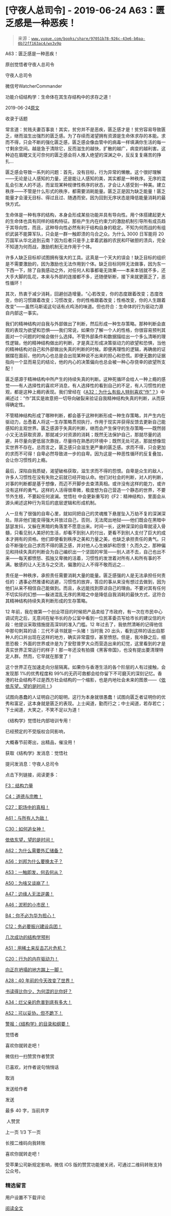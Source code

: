 # [守夜人总司令] - 2019-06-24 A63：匮乏感是一种恶疾！

> 来源：[`www.yuque.com/books/share/97051b78-926c-43e6-b0aa-0b72ff163ac4/wx3v9p`](https://www.yuque.com/books/share/97051b78-926c-43e6-b0aa-0b72ff163ac4/wx3v9p)



A63：匮乏感是一种恶疾！ 

原创觉悟者守夜人总司令 

守夜人总司令 

微信号WatcherCommander 

功能介绍结构学：生命体在其生存结构中的求存之道！ 

2019-06-24[原文](https://mp.weixin.qq.com/s?__biz=MzAxNDk1NjI2Mw==&mid=2247484613&idx=1&sn=67f0957ae7ffa817652c3cb9f14a13b9&chksm=9b8a274dacfdae5b9fb0ddc58544dec9a94900fe1baab61b6b4d00236965579c32b8fd7e1e63&scene=27#wechat_redirect&cpage=360) 

收录于话题 

常言道：贫贱夫妻百事哀！其实，贫穷并不是恶疾，匮乏感才是！贫穷容易导致匮乏，继而滋生出强烈的匮乏感。为了存续而渴望拥有资源是生命体求存的本能。求而不得，只会不断的强化匮乏感，匮乏感会像血管中的病毒一样填满你生活的每一寸剩余空间。越是急于清除它，反而滋生的越快，扩散的越广，病变的越利害。这种迫在眉睫又无可奈何的匮乏感会将人推入绝望的深渊之中，反反复复痛苦的挣扎… 

匮乏感会导致一系列的问题：首先，没有目标，行为异常的懒散。这个很好理解——无论是让人感知的力量，还是能让人感知的美，其实都是一种秩序。无序的混乱会引发人的不适，而呈现某种规律性秩序的状态，才会让人感受到一种美。建立秩序——不管是什么形式的秩序，都需要消耗能量。匮乏正是因为缺乏能量！匮乏能量才会漫无目标、得过且过、随遇而安。因为回到无序状态是降低能量消耗的最快方式。 

生命体是一种有序的结构，本身会形成某些功能并具有导向性。用个体搭建起更大的生命体也具有同样的结构特征。那些产生内在约束力的激励机制引导所有成员趋于其导向性，而且，这种导向性必然有利于结构自身的稳定。不知为何而战的有组织武装不能算军队，只会是一群一触即溃的乌合之众。为什么 3000 日军能将 20 万国军从华北追到云南？因为后者只是手上拿着武器的农民和吓破胆的溃兵，完全不知道为何而战，激励机制无法作用于个体。 

许多人缺乏目标却试图拥有强大的工具。这真是一个天大的误会！缺乏目标的组织是不需要激励的，因为激励也无法作用到个体。缺乏目标同样无法做事，因为东一下西一下，除了自我感动之外，对任何人和事都毫无效果——本来本钱就不多，还大手大脚的乱花，本来与外部的连接都不多，还随便斩断，接下来就更匮乏了，恶性循环！ 

其次，热衷于减少消耗，回避创造增量。“心若改变，你的态度跟着改变；态度改变，你的习惯跟着改变；习惯改变，你的性格跟着改变；性格改变，你的人生跟着改变”——虽然马斯诺这句话有点鸡汤的味道。但也符合：生命体的行为驱动力源自内部这一事实。 

我们的精神结构对自我与外部做出了判断，然后形成一种生存策略。那种判断会直观的表现为欲望和恐惧——我们常说，如果你了解一个人的性格，你很容易预判其面对一个问题的时候会做什么选择。不管外部条件和数据描绘出一个多么清晰的理性逻辑，他的精神结构做出的判断，才是真正形成决策驱动力的欲望和恐惧，当他的精神结构对自己和外部做出失真的判断的时候。即便再理性的逻辑，再确凿的证据摆在面前，他的内心也总是会出现某种说不出来的担心和恐慌。即便无数的证据指向一个显而易见的结论，他的内心的决策偏向也总会被一种心存侥幸的欲望所支配！ 

匮乏感源于精神结构中所产生的持续失真的判断。这种死循环会给人一种上瘾的感觉——有人选择性的喜欢坏消息，有人选择性的看到自己的不足，有人习惯性的悲观，都是这种上瘾的表现。我们曾经在《[A32：为什么有些人特别喜欢“作”？](http://mp.weixin.qq.com/s?__biz=MzAxNDk1NjI2Mw==&mid=2247484403&idx=1&sn=a291e8322913517a91725b82912a804f&chksm=9b8a207bacfda96d339c5a416fe350e324cfb86c0f0d90c25418967230097892bb8be32eb5ff&scene=21#wechat_redirect)》中阐述过：“作”其实是故意把一切导向破裂来验证自我精神结构失真的判断，从而获得确定性。 

不管精神结构形成了哪种判断，都会基于这种判断形成一种生存策略，并产生内在驱动力，怂恿着人将这一生存策略贯彻执行，作用于现实并获得反馈去更新自己能感知的主观世界。匮乏感源于失真的判断，继而会产生保守的生存策略——既然弱小又无法获取资源，那就减少对资源的消耗；既然无法保护自己，那就尽量的逃避，并尽量向更低层次靠拢，尽量待在熟悉的环境中；既然无处可逃，那就想像现实世界不存在。总而言之，匮乏感只会滋生更严重的匮乏感。求而不得，只会更加的求而不可得！自卑必然导致进一步的自卑。因为这是一种恶性循环的反复叠加，会让你习惯性的上瘾。 

最后，深陷自我质疑，渴望破格获取，滋生求而不得的怨恨。自卑是众生的敌人，许多人习惯性在没有失败之前就已经开始认命。他们对社会的判断，对人的判断，对事的判断都是基于想像，而迈不开脚步去查清真相。或许没有这样的能力，或许没有这样的勇气。这样的人活得很卑微，极度想为自己营造一个静态的世界，不要节外生枝，不要起任何波澜。觉悟社 中会更新重写的《F2：精神结构》，里面会从源头阐述这种行为背后的底层逻辑和形成机制。 

人一旦有了很强的自卑心里，就如同把自己的灵魂推下悬崖坠入万劫不复的深渊深处。除非他们能变得强大并放过自己，否则，无法爬出地狱——他们既会在黑暗中瑟瑟发抖，又躲在黑暗的角落里不愿意出来。时间一长，这种深深的自卑就浸入骨髓，只看见别人美好的生活，却看不到别人的付出，更看不到别人支付了巨大的成本才拥有的资格。他们即便看到秩序之美和力量之美，也缺乏承担责任的勇气。只会不断强化自己求而不得的匮乏感，并对他人心生嫉妒和怨恨！久而久之，那种偏见和持续失真的判断会为自己编织出一个坚固的牢笼——别人进不去，自己也出不来——每天都愤怒、孤独又卑微的活着，习惯性的发泄着对所有人和所有事的不满。敏感的让人无法与之交流，偏激的让人不得不敬而远之… 

责任是一种秩序，承担责任需要消耗大量的能量。匮乏感强的人是无法承担任何责任的：遇事必然推诿和逃避，习惯性的放弃，答应的事从来没有想过去做到，因为他们从来不相信自己能做到。而且，永远能找到原谅自己的理由。不要对其有任何不切实际的幻想——躲进混乱无序的黑暗之中是降低自我消耗的最快方式，这符合其精神结构持续失真判断形成的生存策略。 

12 年前，我在做第一个创业项目的时候把产品卖给了市政府，有一次在市民中心调试完之后，无意间在秘书长的办公室中看到一位民革委员写给市长的建议信的片段：他提议采取措施提高深圳的准入门槛。12 年过去了，我依然清晰的记得他信中那句刺耳的话：三代不读书就是一头猪！当时我 20 出头，看到这样的话出自那种人的口并出现在这样的地方，确实非常震惊，甚至愤怒。但是，我冷静之后，细思恐极：外面的世界或许是为了安慰普罗大众而营造出来的幻觉，这里看到的才是真实世界正常运行的样子！那一年还没有拍摄《黑客帝国》，也没有提出要清理特定人群。然而，它早就在那里了！ 

这个世界正在加速走向分层隔离。如果你与香港生活的各个阶层的人有过接触，会发现那 1%的优秀程度和 99%的无药可救都会给你留下不可磨灭的深刻记忆。香港的社会结构不过是西方社会结构的一个缩影，也是内地社会未来的图景——《[依依东望，望的是时间！](http://mp.weixin.qq.com/s?__biz=MzAxNDk1NjI2Mw==&mid=2247483947&idx=1&sn=1dcdd529b9dad09a00b6e3e2b14c8245&chksm=9b8a21a3acfda8b5fe1dae1c8979dec0be990a569bc03372af815b4e0f08913e938d57aa6b25&scene=21#wechat_redirect)》 

试图向愚蠢的人证明自己的聪明，这行为本身就很愚蠢！试图向匮乏者证明你的优秀和富足，这本身就是匮乏的表现。上士闻道，勤而行之；中士闻道，若存若亡；下士闻道，大笑之，不笑不足以为道！ 

《结构学》觉悟社内部培训专用！ 

已经预定的不受版权合同影响， 

大概春节前寄出，出精品，催没用！ 

获取《结构学》发消息：觉悟社 

提问发消息：守夜人总司令  



点击下列链接，阅读更多： 

[F3：结构力量](http://mp.weixin.qq.com/s?__biz=MzAxNDk1NjI2Mw==&mid=2247484256&idx=1&sn=f10d9c530bfd6ea08b25d4bec657c13a&chksm=9b8a20e8acfda9fee057f2df26790f905c898132cac91d833d14e636edb00c20514d63189a88&scene=21#wechat_redirect) 

[C4：道德与宗教！](http://mp.weixin.qq.com/s?__biz=MzAxNDk1NjI2Mw==&mid=2247484608&idx=1&sn=49b58f2f27c117c1c42e6270e8d2d8c2&chksm=9b8a2748acfdae5ea3d03e3a9843d183498241c03b0d57b01b9c315e23757604fd0e1bfdb96f&scene=21#wechat_redirect) 

[C27：职场中的真相！](http://mp.weixin.qq.com/s?__biz=MzAxNDk1NjI2Mw==&mid=2247484554&idx=1&sn=fec6641c1838970ea6d16cfe1a68f9e1&chksm=9b8a2702acfdae14e71017ee02594f3b47abc738b773bc3dbd5e80968dccae0e90f17977a339&scene=21#wechat_redirect) 

[A61：与所有人为敌！](http://mp.weixin.qq.com/s?__biz=MzAxNDk1NjI2Mw==&mid=2247484601&idx=1&sn=c80e839436bd78047d0f5ea3c9e69890&chksm=9b8a2731acfdae27acc75952e866e0642eea99cb2acfeab4101e209ecc728fd94eb2adc7434c&scene=21#wechat_redirect) 

[C30：如何追女神！](http://mp.weixin.qq.com/s?__biz=MzAxNDk1NjI2Mw==&mid=2247484588&idx=1&sn=de5c95495cc04bcfe8644c3c2bc025c3&chksm=9b8a2724acfdae3286a142c2de506a7494e2d7aa50c990c0e159cedab07b5287040f286dfac6&scene=21#wechat_redirect) 

[依依东望，望的是时间！](http://mp.weixin.qq.com/s?__biz=MzAxNDk1NjI2Mw==&mid=2247483947&idx=1&sn=1dcdd529b9dad09a00b6e3e2b14c8245&chksm=9b8a21a3acfda8b5fe1dae1c8979dec0be990a569bc03372af815b4e0f08913e938d57aa6b25&scene=21#wechat_redirect) 

[A62：为什么需要外汇储备？](http://mp.weixin.qq.com/s?__biz=MzAxNDk1NjI2Mw==&mid=2247484604&idx=1&sn=2217abffb62dc6bd2fd19929e13f745c&chksm=9b8a2734acfdae22952edbb235321e2d155694f0b44635f4c6e612365cf0f7302d5683d89c6a&scene=21#wechat_redirect) 

[A56：刘邦为什么要换太子？](http://mp.weixin.qq.com/s?__biz=MzAxNDk1NjI2Mw==&mid=2247484574&idx=1&sn=5ed4d23f15b1523357c663394fe17eed&chksm=9b8a2716acfdae0067c043e7f714afa42a672e6d43d777dff978f561399710e4a4f977a43ede&scene=21#wechat_redirect) 

[A53：一触即发，何去何从？](http://mp.weixin.qq.com/s?__biz=MzAxNDk1NjI2Mw==&mid=2247484535&idx=1&sn=730dd962738c90e2a5de9558e0b6471a&chksm=9b8a27ffacfdaee9fcaf3cb350e1589a70eae4bde6172b6bd3a08b7f61fbd7645890b76b88c7&scene=21#wechat_redirect) 

[A50：为啥又谈崩了！](http://mp.weixin.qq.com/s?__biz=MzAxNDk1NjI2Mw==&mid=2247484515&idx=1&sn=d5912e7e1901f7fae49d39a99d8e3b6a&chksm=9b8a27ebacfdaefde82ea607527b72552b9bca352e99f6f0875ba5b7beeddd16879b85802bde&scene=21#wechat_redirect) 

[A47：边缘人无法逆袭！](http://mp.weixin.qq.com/s?__biz=MzAxNDk1NjI2Mw==&mid=2247484476&idx=1&sn=42cd8e7b62b1c430768fe9583a9715b4&chksm=9b8a27b4acfdaea2f7ac778f91e72c9b69a725224a18c6d576f3de7caf0ff91a040bf5622645&scene=21#wechat_redirect) 

[A46：淤积的小市民！](http://mp.weixin.qq.com/s?__biz=MzAxNDk1NjI2Mw==&mid=2247484472&idx=1&sn=f5df702c026dbb04688151086cdf7493&chksm=9b8a27b0acfdaea6ed5b712d94b3725bf8e322b39101916f48f935c102c433e9c7239b596c9f&scene=21#wechat_redirect) 

[B4：你不必为华为担心！](http://mp.weixin.qq.com/s?__biz=MzIzMDYwOTM0Mg==&mid=2247483951&idx=1&sn=7850925e07db502ec2116efe0211318f&chksm=e8b19afedfc613e816bdef573343dbe2127c92d828c071510a8a8b9cb98384cdc7a6dbf8fbdd&scene=21#wechat_redirect) 

[C12：务必要振兴建设兵团！](http://mp.weixin.qq.com/s?__biz=MzAxNDk1NjI2Mw==&mid=2247484193&idx=1&sn=88c86597191d0c97a411f9ea6f7b7c5d&chksm=9b8a20a9acfda9bfae819e8e42531fe6d523dd244ef0fc0c0787ab812540108c181f7ec2ffa9&scene=21#wechat_redirect) 

[几次成功的结构学预判](http://mp.weixin.qq.com/s?__biz=MzAxNDk1NjI2Mw==&mid=2247484266&idx=1&sn=02ab915e029cbe24d91712f741b3f37c&chksm=9b8a20e2acfda9f4498a5c76204c101ab26e7311f2fb7d3043de108d4ff6e18d72a1c889a569&scene=21#wechat_redirect) 

[A51：用稀土来反击芯片危机？](http://mp.weixin.qq.com/s?__biz=MzAxNDk1NjI2Mw==&mid=2247484530&idx=1&sn=f3d31bf687e7d0e13584002d2027cb05&chksm=9b8a27faacfdaeec61444faf9fe3defeeb3913f22ea72fa0c0e9ba4113737aed3d1ccdf39b55&scene=21#wechat_redirect) 

[C20：行为的内在驱动力！](https://mp.weixin.qq.com/s?__biz=MzIzMDYwOTM0Mg==&mid=2247484003&idx=1&sn=a62ddbccc64f9f19890c0dff9605b6f7&scene=21#wechat_redirect) 

[向正在坍塌的地方踹上一脚！](http://mp.weixin.qq.com/s?__biz=MzAxNDk1NjI2Mw==&mid=2247483789&idx=1&sn=5e44b7b524c3dc4bb7705f49ed0a44a3&chksm=9b8a2205acfdab139e4b1d44ef6702b09c9fbf79505340205d13fbdaa33207a997f54bee0e97&scene=21#wechat_redirect) 

[A28：40 年前的今天改变了世界！](http://mp.weixin.qq.com/s?__biz=MzAxNDk1NjI2Mw==&mid=2247484305&idx=1&sn=34b19d12210bf9f765c6eb615b787ac6&chksm=9b8a2019acfda90fff45ea8c17ccb37c75e04c7420ad9b303a0fb0069110cee644e6f592d95f&scene=21#wechat_redirect) 

[书读得比你少，为何混的比你好？](http://mp.weixin.qq.com/s?__biz=MzAxNDk1NjI2Mw==&mid=2247484296&idx=1&sn=b0e0f11f50023aa8a20e8eeb51d39e10&chksm=9b8a2000acfda916885455b30687e2f18099abba31c78b2fabb95ca1b89ddc40f2415317d368&scene=21#wechat_redirect) 

[A34：烂父亲的危害到底有多大！](http://mp.weixin.qq.com/s?__biz=MzAxNDk1NjI2Mw==&mid=2247484348&idx=1&sn=944a6aac1e8035011b56508ea74fb48e&chksm=9b8a2034acfda922b803681a568bf7b75ce8342cf507080d2e636098b7ee9dfc1391836f7341&scene=21#wechat_redirect) 

[A52：可以妥协，但不跪下！](http://mp.weixin.qq.com/s?__biz=MzAxNDk1NjI2Mw==&mid=2247484538&idx=1&sn=e29eeb5f458c61a722b4c1454281ae98&chksm=9b8a27f2acfdaee4d42787a5b42ffbd4bc4766bddf4efa0b0c1c115579ca84d9269a35514597&scene=21#wechat_redirect) 

[警报：《结构学》的目录和纲要！](http://mp.weixin.qq.com/s?__biz=MzAxNDk1NjI2Mw==&mid=2247484593&idx=1&sn=5ec84d78201320511260f18a170dd539&chksm=9b8a2739acfdae2f3f64efc39512bdba6569eb8ebbe4da30839c1116ed7f9e2e6ffcad864cc2&scene=21#wechat_redirect) 

觉悟者 

喜欢你就转走吧！ 

微信扫一扫赞赏作者赞赏 

已喜欢，对作者说句悄悄话 

取消 

发送给作者 

发送 

最多 40 字，当前共字 

 人赞赏 

上一页 1/3 下一页 

长按二维码向我转账 

喜欢你就转走吧！ 

受苹果公司新规定影响，微信 iOS 版的赞赏功能被关闭，可通过二维码转账支持公众号。 

### 精选留言 

用户设置不下载评论 

[阅读全文](https://t.zsxq.com/rRNZrfe)